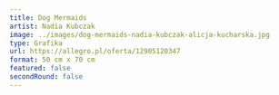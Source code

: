 ```yaml
---
title: Dog Mermaids
artist: Nadia Kubczak
image: ../images/dog-mermaids-nadia-kubczak-alicja-kucharska.jpg
type: Grafika
url: https://allegro.pl/oferta/12905120347
format: 50 cm x 70 cm
featured: false
secondRound: false
---
```

